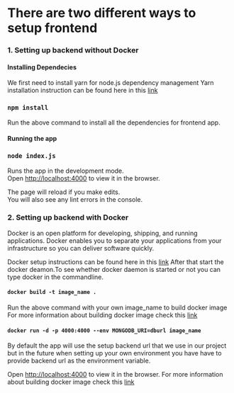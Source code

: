 # There are two different ways to setup frontend


### 1. Setting up backend without Docker

#### Installing Dependecies
We first need to install yarn for node.js dependency management
Yarn installation instruction can be found here in this [link](https://classic.yarnpkg.com/en/docs/install/)

### `npm install`
Run the above command to install all the dependencies for frontend app.

#### Running the app
### `node index.js `

Runs the app in the development mode.<br />
Open [http://localhost:4000](http://localhost:4000) to view it in the browser.

The page will reload if you make edits.<br />
You will also see any lint errors in the console.



### 2. Setting up backend with Docker
Docker is an open platform for developing, shipping, and running applications. Docker enables you to separate your applications from your infrastructure so you can deliver software quickly.

Docker setup instructions can be found here in this [link](https://docs.docker.com/get-docker/)
After that start the docker deamon.To see whether docker daemon is started or not you can type docker in the commandline.


#### `docker build -t image_name .` 
Run the above command with your own image_name to build docker image
For more information about building docker image check this [link](https://docs.docker.com/engine/reference/commandline/build/)

#### `docker run -d -p 4000:4000 --env MONGODB_URI=dburl image_name`
By default the app will use the setup backend url that we use in our project but in the future when setting up your own environment you have have to provide backend url as the environment variable.

Open [http://localhost:4000](http://localhost:4000) to view it in the browser.
For more information about building docker image check this  [link](https://docs.docker.com/engine/reference/commandline/run/)